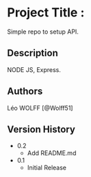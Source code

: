 # Project Title :

Simple repo to setup API.

## Description

NODE JS, Express.


## Authors

Léo WOLFF
[@Wolff51]


## Version History

* 0.2
    * Add README.md
* 0.1
    * Initial Release
